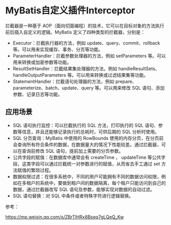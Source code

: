 # MyBatis自定义插件Interceptor

拦截器是一种基于 AOP（面向切面编程）的技术，它可以在目标对象的方法执行前后插入自定义的逻辑。MyBatis 定义了四种类型的拦截器，分别是：

- Executor：拦截执行器的方法，例如 update、query、commit、rollback 等。可以用来实现缓存、事务、分页等功能。
- ParameterHandler：拦截参数处理器的方法，例如 setParameters 等。可以用来转换或加密参数等功能。
- ResultSetHandler：拦截结果集处理器的方法，例如 handleResultSets、handleOutputParameters 等。可以用来转换或过滤结果集等功能。
- StatementHandler：拦截语句处理器的方法，例如 prepare、parameterize、batch、update、query 等。可以用来修改 SQL 语句、添加参数、记录日志等功能。

## 应用场景

- SQL 语句执行监控：可以拦截执行的 SQL 方法，打印执行的 SQL 语句、参数等信息，并且还能够记录执行的总耗时，可供后期的 SQL 分析时使用。
- SQL 分页查询：MyBatis 中使用的 RowBounds 使用的内存分页，在分页前会查询所有符合条件的数据，在数据量大的情况下性能较差。通过拦截器，可以在查询前修改 SQL 语句，提前加上需要的分页参数。
- 公共字段的赋值：在数据库中通常会有 createTime ， updateTime 等公共字段，这类字段可以通过拦截统一对参数进行的赋值，从而省去手工通过 set 方法赋值的繁琐过程。
- 数据权限过滤：在很多系统中，不同的用户可能拥有不同的数据访问权限，例如在多租户的系统中，要做到租户间的数据隔离，每个租户只能访问到自己的数据，通过拦截器改写 SQL 语句及参数，能够实现对数据的自动过滤。
- SQL 语句替换：对 SQL 中条件或者特殊字符进行逻辑替换。



参考：

https://mp.weixin.qq.com/s/ZBrTlHRx8Bseq7gLQeQ_Kw